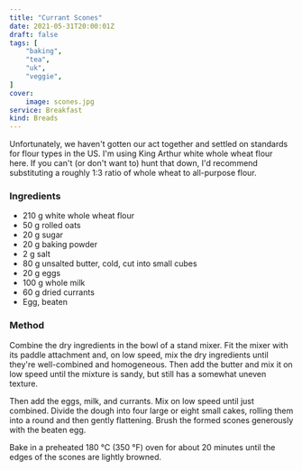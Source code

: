 ```yaml
---
title: "Currant Scones"
date: 2021-05-31T20:00:01Z
draft: false
tags: [
    "baking",
    "tea",
    "uk",
    "veggie",
]
cover:
    image: scones.jpg
service: Breakfast
kind: Breads
---
```


Unfortunately, we haven't gotten our act together and settled on standards for flour types in the US. I'm using King Arthur white whole wheat flour here. If you can't (or don't want to) hunt that down, I'd recommend substituting a roughly 1:3 ratio of whole wheat to all-purpose flour. 

### Ingredients

* 210 g white whole wheat flour
* 50 g rolled oats
* 20 g sugar
* 20 g baking powder
* 2 g salt
* 80 g unsalted butter, cold, cut into small cubes
* 20 g eggs
* 100 g whole milk
* 60 g dried currants
* Egg, beaten

### Method

Combine the dry ingredients in the bowl of a stand mixer. Fit the mixer with its paddle attachment and, on low speed, mix the dry ingredients until they're well-combined and homogeneous. Then add the butter and mix it on low speed until the mixture is sandy, but still has a somewhat uneven texture.

Then add the eggs, milk, and currants. Mix on low speed until just combined. Divide the dough into four large or eight small cakes, rolling them into a round and then gently flattening. Brush the formed scones generously with the beaten egg.

Bake in a preheated 180 °C (350 °F) oven for about 20 minutes until the edges of the scones are lightly browned.

